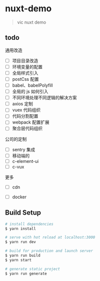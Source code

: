 # nuxt-demo

> vic nuxt demo

## todo

通用改造
- [ ] 项目目录改造
- [ ] 环境变量的配置
- [ ] 全局样式引入
- [ ] postCss 配置
- [ ] babel、babelPolyfill
- [ ] 全局的 js 如何引入
- [ ] 不同环境处理不同逻辑的解决方案
- [ ] axios 定制  
- [ ] vuex 代码组织
- [ ] 代码分割配置
- [ ] webpack 配置扩展
- [ ] 聚合层代码组织 

公司的定制
- [ ] sentry 集成
- [ ] 移动端的
- [ ] c-element-ui
- [ ] c-vux

更多
- [ ] cdn
- [ ] docker


## Build Setup

``` bash
# install dependencies
$ yarn install

# serve with hot reload at localhost:3000
$ yarn run dev

# build for production and launch server
$ yarn run build
$ yarn start

# generate static project
$ yarn run generate
```
